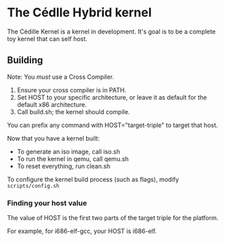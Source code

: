 # The Cédlle Hybrid kernel

The Cédille Kernel is a kernel in development. It's goal is to be a complete toy kernel
that can self host.

## Building

Note: You *must* use a Cross Compiler.

1. Ensure your cross compiler is in PATH.
2. Set HOST to your specific architecture, or leave it as default for the default x86 architecture.
3. Call build.sh; the kernel should compile.

You can prefix any command with HOST="target-triple" to target that host.

Now that you have a kernel built:

* To generate an iso image, call iso.sh
* To run the kernel in qemu, call qemu.sh
* To reset everything, run clean.sh

To configure the kernel build process (such as flags),
modify `scripts/config.sh`

### Finding your host value

The value of HOST is the first two parts of the target triple for the platform.

For example, for i686-elf-gcc, your HOST is i686-elf.